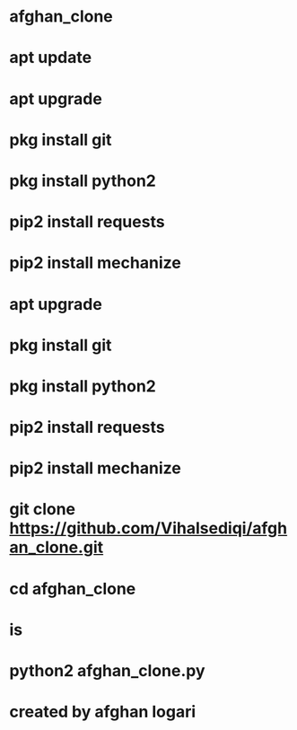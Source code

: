# afghan_clone
# apt update
# apt upgrade 

# pkg install git 

# pkg install python2
# pip2 install requests
# pip2 install mechanize
# apt upgrade
# pkg install git
# pkg install python2
# pip2 install requests 
# pip2 install mechanize
# git clone https://github.com/Vihalsediqi/afghan_clone.git
# cd afghan_clone
# is 
# python2 afghan_clone.py
# created by afghan logari
